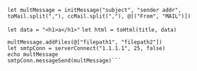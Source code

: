 ```let multMessage = initMessage("subject", "sender addr",  toMail.split(","), ccMail.split(","), @[("From", "MAIL")])```

```let data = "<h1>a</h1>"```
```let html = toHtml(title, data)```

```multMessage.addHtml(html)
multMessage.addFiles(@["filepath1", "filepath2"])
let smtpConn = serverConnect("1.1.1.1", 25, false)
echo multMessage
smtpConn.messageSend(multMessage)```

